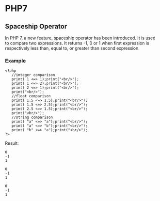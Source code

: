# PHP7
## Spaceship Operator
In PHP 7, a new feature, spaceship operator has been introduced. It is used to compare two expressions. It returns -1, 0 or 1 when first expression is respectively less than, equal to, or greater than second expression.

### Example

```
<?php
   //integer comparison
   print( 1 <=> 1);print("<br/>");
   print( 1 <=> 2);print("<br/>");
   print( 2 <=> 1);print("<br/>");
   print("<br/>");
   //float comparison
   print( 1.5 <=> 1.5);print("<br/>");
   print( 1.5 <=> 2.5);print("<br/>");
   print( 2.5 <=> 1.5);print("<br/>");
   print("<br/>");
   //string comparison
   print( "a" <=> "a");print("<br/>");
   print( "a" <=> "b");print("<br/>");
   print( "b" <=> "a");print("<br/>");
?>
```

Result:

```
0
-1
1

0
-1
1

0
-1
1
```
